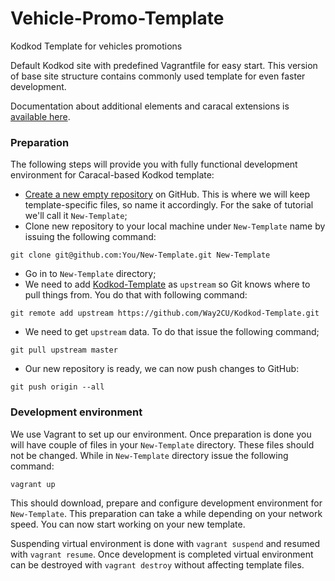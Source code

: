 # Vehicle-Promo-Template

Kodkod Template for vehicles promotions

Default Kodkod site with predefined Vagrantfile for easy start. This version of base site structure contains commonly used template for even faster development.

Documentation about additional elements and caracal extensions is [available here](doc/caracal.markdown).

### Preparation

The following steps will provide you with fully functional development environment for Caracal-based Kodkod template:

* [Create a new empty repository](https://github.com/repositories/new) on GitHub. This is where we will keep template-specific files, so name it accordingly. For the sake of tutorial we'll call it `New-Template`;
* Clone new repository to your local machine under `New-Template` name by issuing the following command:
```
git clone git@github.com:You/New-Template.git New-Template
```
* Go in to `New-Template` directory;
* We need to add [Kodkod-Template](https://github.com/Way2CU/Kodkod-Template) as `upstream` so Git knows where to pull things from. You do that with following command:
```
git remote add upstream https://github.com/Way2CU/Kodkod-Template.git
```
* We need to get `upstream` data. To do that issue the following command;
```
git pull upstream master
```
* Our new repository is ready, we can now push changes to GitHub:
```
git push origin --all
```

### Development environment

We use Vagrant to set up our environment. Once preparation is done you will have couple of files in your `New-Template` directory. These files should not be changed. While in `New-Template` directory issue the following command:
```
vagrant up
```
This should download, prepare and configure development environment for `New-Template`. This preparation can take a while depending on your network speed. You can now start working on your new template.

Suspending virtual environment is done with `vagrant suspend` and resumed with `vagrant resume`. Once development is completed virtual environment can be destroyed with `vagrant destroy` without affecting template files.
